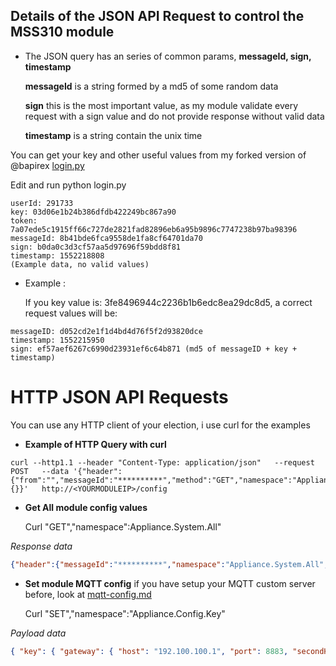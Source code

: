 ## Details of the JSON API Request to control the MSS310 module

- The JSON query has an series of common params, **messageId, sign, timestamp**

   **messageId** is a string formed by a md5 of some random data
   
   **sign** this is the most important value, as my module validate every request with a sign value and do not provide response without valid data
   
   **timestamp** is a string contain the unix time

You can get your key and other useful values from my forked version of @bapirex [login.py](https://github.com/mrgsts/meross-api/blob/master/login.py)

Edit and run python login.py
```
userId: 291733
key: 03d06e1b24b386dfdb422249bc867a90
token: 7a07ede5c1915ff66c727de2821fad82896eb6a95b9896c7747238b97ba98396
messageId: 8b41bde6fca9558de1fa8cf64701da70
sign: b0da0c3d3cf57aa5d97696f59bdd8f81
timestamp: 1552218808
(Example data, no valid values)
```

- Example :

   If you key value is: 3fe8496944c2236b1b6edc8ea29dc8d5, a correct request values will be:

```
messageID: d052cd2e1f1d4bd4d76f5f2d93820dce
timestamp: 1552215950
sign: ef57aef6267c6990d23931ef6c64b871 (md5 of messageID + key + timestamp)
```

# HTTP JSON API Requests

You can use any HTTP client of your election, i use curl for the examples

- **Example of HTTP Query with curl**
```
curl --http1.1 --header "Content-Type: application/json"   --request POST   --data '{"header":{"from":"","messageId":"**********","method":"GET","namespace":"Appliance.System.All","payloadVersion":1,"sign":"**********","timestamp":1551966308},"payload":{}}'   http://<YOURMODULEIP>/config
```
- **Get All module config values**

   Curl "GET","namespace":Appliance.System.All"

*Response data*
```json
{"header":{"messageId":"**********","namespace":"Appliance.System.All","method":"GETACK","payloadVersion":1,"from":"/appliance/**********/publish","timestamp":1552217703,"timestampMs":195,"sign":"*********"},"payload":{"all":{"system":{"hardware":{"type":"mss310","subType":"us","version":"2.0.0","chipType":"mt7682","uuid":"**********","macAddress":"AA:BB:CC:DD:EE:FF"},"firmware":{"version":"2.1.9","compileTime":"2018/12/18 17:16:47 GMT +08:00","wifiMac":"AA:BB:CC:DD:EE:FF","innerIp":"192.168.100.10","server":"iot.meross.com","port":2001,"userId":"******"},"time":{"timestamp":1552217703,"timezone":"Europe/Madrid","timeRule":[[1540688400,3600,0],[1553994000,7200,1],[1572138000,3600,0],[1585443600,7200,1],[1603587600,3600,0],[1616893200,7200,1],[1635642000,3600,0],[1648342800,7200,1],[1667091600,3600,0],[1679792400,7200,1],[1698541200,3600,0],[1711846800,7200,1],[1729990800,3600,0],[1743296400,7200,1],[1761440400,3600,0],[1774746000,7200,1],[1792890000,3600,0],[1806195600,7200,1],[1824944400,3600,0],[1837645200,7200,1]]},"online":{"status":1}},"digest":{"togglex":[{"channel":0,"onoff":0,"lmTime":1552176889}],"triggerx":[],"timerx":[]}}}}

```

- **Set module MQTT config** if you have setup your MQTT custom server before, look at [mqtt-config.md](mqtt-config.md)

   Curl "SET","namespace":"Appliance.Config.Key"

*Payload data*
```json
{ "key": { "gateway": { "host": "192.100.100.1", "port": 8883, "secondHost": "192.100.100.1", "secondPort": "8883"}, "key": "**********", "userId": "******" }}
```
